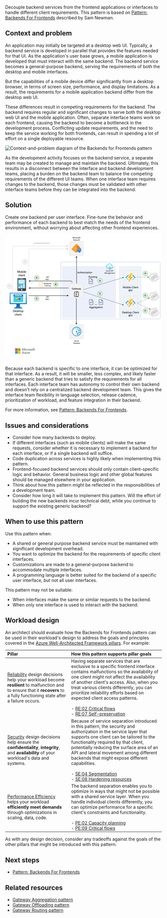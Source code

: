 Decouple backend services from the frontend applications or interfaces to handle different client requirements. This pattern is based on [Pattern: Backends For Frontends](https://samnewman.io/patterns/architectural/bff/) described by Sam Newman.

## Context and problem

An application may initially be targeted at a desktop web UI. Typically, a backend service is developed in parallel that provides the features needed for that UI. As the application's user base grows, a mobile application is developed that must interact with the same backend. The backend service becomes a general-purpose backend, serving the requirements of both the desktop and mobile interfaces.

But the capabilities of a mobile device differ significantly from a desktop browser, in terms of screen size, performance, and display limitations. As a result, the requirements for a mobile application backend differ from the desktop web UI.

These differences result in competing requirements for the backend. The backend requires regular and significant changes to serve both the desktop web UI and the mobile application. Often, separate interface teams work on each frontend, causing the backend to become a bottleneck in the development process. Conflicting update requirements, and the need to keep the service working for both frontends, can result in spending a lot of effort on a single deployable resource.

![Context-and-problem diagram of the Backends for Frontends pattern](./_images/backend-for-frontend.png)

As the development activity focuses on the backend service, a separate team may be created to manage and maintain the backend. Ultimately, this results in a disconnect between the interface and backend development teams, placing a burden on the backend team to balance the competing requirements of the different UI teams. When one interface team requires changes to the backend, those changes must be validated with other interface teams before they can be integrated into the backend.

## Solution

Create one backend per user interface. Fine-tune the behavior and performance of each backend to best match the needs of the frontend environment, without worrying about affecting other frontend experiences.

![Diagram of the Backends for Frontends pattern](./_images/backend-for-frontend-example.png)

Because each backend is specific to one interface, it can be optimized for that interface. As a result, it will be smaller, less complex, and likely faster than a generic backend that tries to satisfy the requirements for all interfaces. Each interface team has autonomy to control their own backend and doesn't rely on a centralized backend development team. This gives the interface team flexibility in language selection, release cadence, prioritization of workload, and feature integration in their backend.

For more information, see [Pattern: Backends For Frontends](https://samnewman.io/patterns/architectural/bff/).

## Issues and considerations

- Consider how many backends to deploy.
- If different interfaces (such as mobile clients) will make the same requests, consider whether it is necessary to implement a backend for each interface, or if a single backend will suffice.
- Code duplication across services is highly likely when implementing this pattern.
- Frontend-focused backend services should only contain client-specific logic and behavior. General business logic and other global features should be managed elsewhere in your application.
- Think about how this pattern might be reflected in the responsibilities of a development team.
- Consider how long it will take to implement this pattern. Will the effort of building the new backends incur technical debt, while you continue to support the existing generic backend?

## When to use this pattern

Use this pattern when:

- A shared or general purpose backend service must be maintained with significant development overhead.
- You want to optimize the backend for the requirements of specific client interfaces.
- Customizations are made to a general-purpose backend to accommodate multiple interfaces.
- A programming language is better suited for the backend of a specific user interface, but not all user interfaces.

This pattern may not be suitable:

- When interfaces make the same or similar requests to the backend.
- When only one interface is used to interact with the backend.

## Workload design

An architect should evaluate how the Backends for Frontends pattern can be used in their workload's design to address the goals and principles covered in the [Azure Well-Architected Framework pillars](/azure/well-architected/pillars). For example:

| Pillar | How this pattern supports pillar goals |
| :----- | :------------------------------------- |
| [Reliability](/azure/well-architected/reliability/checklist) design decisions help your workload become **resilient** to malfunction and to ensure that it **recovers** to a fully functioning state after a failure occurs. | Having separate services that are exclusive to a specific frontend interface contains malfunctions so the availability of one client might not affect the availability of another client's access. Also, when you treat various clients differently, you can prioritize reliability efforts based on expected client access patterns.<br/><br/> - [RE:02 Critical flows](/azure/well-architected/reliability/identify-flows)<br/> - [RE:07 Self-preservation](/azure/well-architected/reliability/self-preservation) |
| [Security](/azure/well-architected/security/checklist) design decisions help ensure the **confidentiality**, **integrity**, and **availability** of your workload's data and systems. | Because of service separation introduced in this pattern, the security and authorization in the service layer that supports one client can be tailored to the functionality required by that client, potentially reducing the surface area of an API and lateral movement among different backends that might expose different capabilities.<br/><br/> - [SE:04 Segmentation](/azure/well-architected/security/segmentation)<br/> - [SE:08 Hardening resources](/azure/well-architected/security/harden-resources) |
| [Performance Efficiency](/azure/well-architected/performance-efficiency/checklist) helps your workload **efficiently meet demands** through optimizations in scaling, data, code. | The backend separation enables you to optimize in ways that might not be possible with a shared service layer. When you handle individual clients differently, you can optimize performance for a specific client's constraints and functionality.<br/><br/> - [PE:02 Capacity planning](/azure/well-architected/performance-efficiency/capacity-planning)<br/> - [PE:09 Critical flows](/azure/well-architected/performance-efficiency/prioritize-critical-flows) |

As with any design decision, consider any tradeoffs against the goals of the other pillars that might be introduced with this pattern.

## Next steps

- [Pattern: Backends For Frontends](https://samnewman.io/patterns/architectural/bff/)

## Related resources

- [Gateway Aggregation pattern](./gateway-aggregation.yml)
- [Gateway Offloading pattern](./gateway-offloading.yml)
- [Gateway Routing pattern](./gateway-routing.yml)
